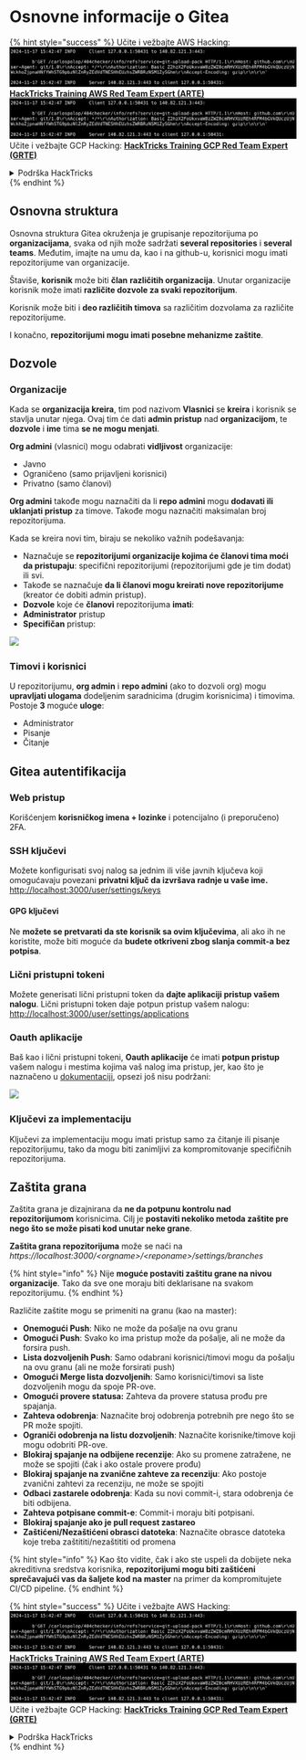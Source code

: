 # Osnovne informacije o Gitea

{% hint style="success" %}
Učite i vežbajte AWS Hacking:<img src="../../.gitbook/assets/image (1).png" alt="" data-size="line">[**HackTricks Training AWS Red Team Expert (ARTE)**](https://training.hacktricks.xyz/courses/arte)<img src="../../.gitbook/assets/image (1).png" alt="" data-size="line">\
Učite i vežbajte GCP Hacking: <img src="../../.gitbook/assets/image (2).png" alt="" data-size="line">[**HackTricks Training GCP Red Team Expert (GRTE)**<img src="../../.gitbook/assets/image (2).png" alt="" data-size="line">](https://training.hacktricks.xyz/courses/grte)

<details>

<summary>Podrška HackTricks</summary>

* Proverite [**planove pretplate**](https://github.com/sponsors/carlospolop)!
* **Pridružite se** 💬 [**Discord grupi**](https://discord.gg/hRep4RUj7f) ili [**telegram grupi**](https://t.me/peass) ili **pratite** nas na **Twitteru** 🐦 [**@hacktricks\_live**](https://twitter.com/hacktricks\_live)**.**
* **Podelite hakerske trikove slanjem PR-ova na** [**HackTricks**](https://github.com/carlospolop/hacktricks) i [**HackTricks Cloud**](https://github.com/carlospolop/hacktricks-cloud) github repozitorijume.

</details>
{% endhint %}

## Osnovna struktura

Osnovna struktura Gitea okruženja je grupisanje repozitorijuma po **organizacijama**, svaka od njih može sadržati **several repositories** i **several teams**. Međutim, imajte na umu da, kao i na github-u, korisnici mogu imati repozitorijume van organizacije.

Štaviše, **korisnik** može biti **član** **različitih organizacija**. Unutar organizacije korisnik može imati **različite dozvole za svaki repozitorijum**.

Korisnik može biti i **deo različitih timova** sa različitim dozvolama za različite repozitorijume.

I konačno, **repozitorijumi mogu imati posebne mehanizme zaštite**.

## Dozvole

### Organizacije

Kada se **organizacija kreira**, tim pod nazivom **Vlasnici** se **kreira** i korisnik se stavlja unutar njega. Ovaj tim će dati **admin pristup** nad **organizacijom**, te **dozvole** i **ime** tima **se ne mogu menjati**.

**Org admini** (vlasnici) mogu odabrati **vidljivost** organizacije:

* Javno
* Ograničeno (samo prijavljeni korisnici)
* Privatno (samo članovi)

**Org admini** takođe mogu naznačiti da li **repo admini** mogu **dodavati ili uklanjati pristup** za timove. Takođe mogu naznačiti maksimalan broj repozitorijuma.

Kada se kreira novi tim, biraju se nekoliko važnih podešavanja:

* Naznačuje se **repozitorijumi organizacije kojima će članovi tima moći da pristupaju**: specifični repozitorijumi (repozitorijumi gde je tim dodat) ili svi.
* Takođe se naznačuje **da li članovi mogu kreirati nove repozitorijume** (kreator će dobiti admin pristup).
* **Dozvole** koje će **članovi** repozitorijuma **imati**:
* **Administrator** pristup
* **Specifičan** pristup:

![](<../../.gitbook/assets/image (118).png>)

### Timovi i korisnici

U repozitorijumu, **org admin** i **repo admini** (ako to dozvoli org) mogu **upravljati ulogama** dodeljenim saradnicima (drugim korisnicima) i timovima. Postoje **3** moguće **uloge**:

* Administrator
* Pisanje
* Čitanje

## Gitea autentifikacija

### Web pristup

Korišćenjem **korisničkog imena + lozinke** i potencijalno (i preporučeno) 2FA.

### **SSH ključevi**

Možete konfigurisati svoj nalog sa jednim ili više javnih ključeva koji omogućavaju povezani **privatni ključ da izvršava radnje u vaše ime.** [http://localhost:3000/user/settings/keys](http://localhost:3000/user/settings/keys)

#### **GPG ključevi**

Ne **možete se pretvarati da ste korisnik sa ovim ključevima**, ali ako ih ne koristite, može biti moguće da **budete otkriveni zbog slanja commit-a bez potpisa**.

### **Lični pristupni tokeni**

Možete generisati lični pristupni token da **dajte aplikaciji pristup vašem nalogu**. Lični pristupni token daje potpun pristup vašem nalogu: [http://localhost:3000/user/settings/applications](http://localhost:3000/user/settings/applications)

### Oauth aplikacije

Baš kao i lični pristupni tokeni, **Oauth aplikacije** će imati **potpun pristup** vašem nalogu i mestima kojima vaš nalog ima pristup, jer, kao što je naznačeno u [dokumentaciji](https://docs.gitea.io/en-us/oauth2-provider/#scopes), opsezi još nisu podržani:

![](<../../.gitbook/assets/image (194).png>)

### Ključevi za implementaciju

Ključevi za implementaciju mogu imati pristup samo za čitanje ili pisanje repozitorijumu, tako da mogu biti zanimljivi za kompromitovanje specifičnih repozitorijuma.

## Zaštita grana

Zaštita grana je dizajnirana da **ne da potpunu kontrolu nad repozitorijumom** korisnicima. Cilj je **postaviti nekoliko metoda zaštite pre nego što se može pisati kod unutar neke grane**.

**Zaštita grana repozitorijuma** može se naći na _https://localhost:3000/\<orgname>/\<reponame>/settings/branches_

{% hint style="info" %}
Nije **moguće postaviti zaštitu grane na nivou organizacije**. Tako da sve one moraju biti deklarisane na svakom repozitorijumu.
{% endhint %}

Različite zaštite mogu se primeniti na granu (kao na master):

* **Onemogući Push**: Niko ne može da pošalje na ovu granu
* **Omogući Push**: Svako ko ima pristup može da pošalje, ali ne može da forsira push.
* **Lista dozvoljenih Push**: Samo odabrani korisnici/timovi mogu da pošalju na ovu granu (ali ne može forsirati push)
* **Omogući Merge lista dozvoljenih**: Samo korisnici/timovi sa liste dozvoljenih mogu da spoje PR-ove.
* **Omogući provere statusa:** Zahteva da provere statusa prođu pre spajanja.
* **Zahteva odobrenja**: Naznačite broj odobrenja potrebnih pre nego što se PR može spojiti.
* **Ograniči odobrenja na listu dozvoljenih**: Naznačite korisnike/timove koji mogu odobriti PR-ove.
* **Blokiraj spajanje na odbijene recenzije**: Ako su promene zatražene, ne može se spojiti (čak i ako ostale provere prođu)
* **Blokiraj spajanje na zvanične zahteve za recenziju**: Ako postoje zvanični zahtevi za recenziju, ne može se spojiti
* **Odbaci zastarele odobrenja**: Kada su novi commit-i, stara odobrenja će biti odbijena.
* **Zahteva potpisane commit-e**: Commit-i moraju biti potpisani.
* **Blokiraj spajanje ako je pull request zastareo**
* **Zaštićeni/Nezaštićeni obrasci datoteka**: Naznačite obrasce datoteka koje treba zaštititi/nezaštititi od promena

{% hint style="info" %}
Kao što vidite, čak i ako ste uspeli da dobijete neka akreditivna sredstva korisnika, **repozitorijumi mogu biti zaštićeni sprečavajući vas da šaljete kod na master** na primer da kompromitujete CI/CD pipeline.
{% endhint %}

{% hint style="success" %}
Učite i vežbajte AWS Hacking:<img src="../../.gitbook/assets/image (1).png" alt="" data-size="line">[**HackTricks Training AWS Red Team Expert (ARTE)**](https://training.hacktricks.xyz/courses/arte)<img src="../../.gitbook/assets/image (1).png" alt="" data-size="line">\
Učite i vežbajte GCP Hacking: <img src="../../.gitbook/assets/image (2).png" alt="" data-size="line">[**HackTricks Training GCP Red Team Expert (GRTE)**<img src="../../.gitbook/assets/image (2).png" alt="" data-size="line">](https://training.hacktricks.xyz/courses/grte)

<details>

<summary>Podrška HackTricks</summary>

* Proverite [**planove pretplate**](https://github.com/sponsors/carlospolop)!
* **Pridružite se** 💬 [**Discord grupi**](https://discord.gg/hRep4RUj7f) ili [**telegram grupi**](https://t.me/peass) ili **pratite** nas na **Twitteru** 🐦 [**@hacktricks\_live**](https://twitter.com/hacktricks\_live)**.**
* **Podelite hakerske trikove slanjem PR-ova na** [**HackTricks**](https://github.com/carlospolop/hacktricks) i [**HackTricks Cloud**](https://github.com/carlospolop/hacktricks-cloud) github repozitorijume.

</details>
{% endhint %}
